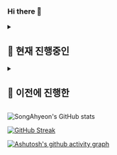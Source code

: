 ### Hi there 👋

<details>
<summary>
  <h2>🏃 현재 진행중인</h2>
</summary>
 
   [![Readme Card](https://github-readme-stats.vercel.app/api/pin/?username=nhnacademy-be5-staff99&repo=store99-bookstore&show_owner=true)](https://github.com/anuraghazra/github-readme-stats)
 
   [![Readme Card](https://github-readme-stats.vercel.app/api/pin/?username=nhnacademy-be5-staff99&repo=store99-auth&show_owner=true)](https://github.com/anuraghazra/github-readme-stats)
   
   [![Readme Card](https://github-readme-stats.vercel.app/api/pin/?username=nhnacademy-be5-staff99&repo=store99-gateway&show_owner=true)](https://github.com/anuraghazra/github-readme-stats)
   
</details>

<details>
<summary>
  <h2>🧗 이전에 진행한</h2>
</summary>
 
   [![Readme Card](https://github-readme-stats.vercel.app/api/pin/?username=SWA3-6-ESCAPE&repo=backend&show_owner=true)](https://github.com/anuraghazra/github-readme-stats)

   [![Readme Card](https://github-readme-stats.vercel.app/api/pin/?username=CNU-CD-team1&repo=proj-colab&show_owner=true)](https://github.com/anuraghazra/github-readme-stats)

</details>

![SongAhyeon's GitHub stats](https://github-readme-stats.vercel.app/api?username=SongAhyeon01&show_icons=true&theme=react)

[![GitHub Streak](https://streak-stats.demolab.com/?user=SongAhyeon01&theme=react)](https://git.io/streak-stats)

[![Ashutosh's github activity graph](https://github-readme-activity-graph.vercel.app/graph?username=SongAhyeon01&theme=react)](https://github.com/ashutosh00710/github-readme-activity-graph)



